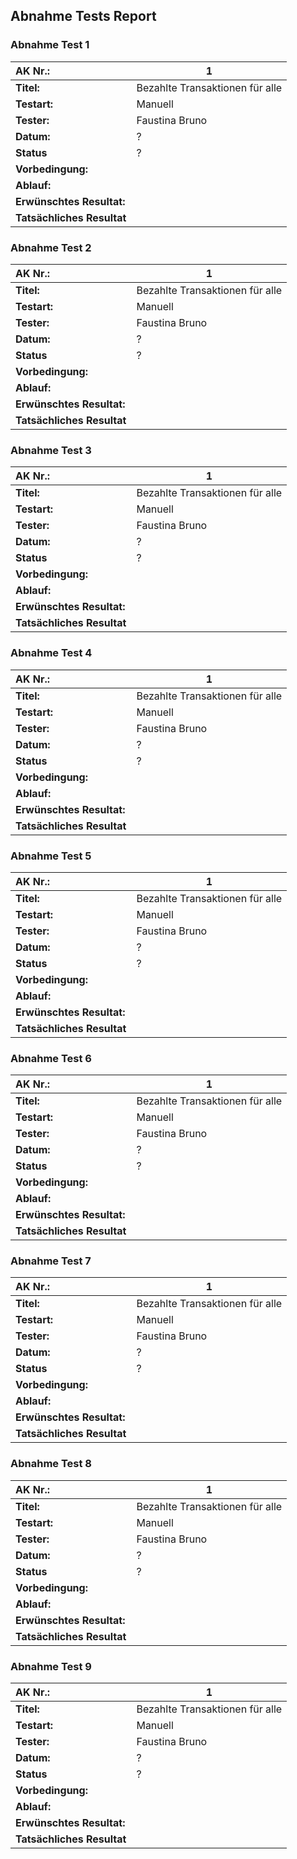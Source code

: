## Abnahme Tests Report

### Abnahme Test 1

| **AK Nr.:** |     1           |  
|:---------|---|
| **Titel:** | Bezahlte Transaktionen für alle |   
| **Testart:**| Manuell  |
| **Tester:** | Faustina Bruno  |
| **Datum:** | ?  |
| **Status** | ?  |
| **Vorbedingung:**          |   |      
| **Ablauf:**                |   |          
| **Erwünschtes Resultat:**  |   |       
| **Tatsächliches Resultat** |   |         

### Abnahme Test 2

| **AK Nr.:** |     1           |  
|:---------|---|
| **Titel:** | Bezahlte Transaktionen für alle |   
| **Testart:**| Manuell  |
| **Tester:** | Faustina Bruno  |
| **Datum:** | ?  |
| **Status** | ?  |
| **Vorbedingung:**          |   |      
| **Ablauf:**                |   |          
| **Erwünschtes Resultat:**  |   |       
| **Tatsächliches Resultat** |   |    

### Abnahme Test 3

| **AK Nr.:** |     1           |  
|:---------|---|
| **Titel:** | Bezahlte Transaktionen für alle |   
| **Testart:**| Manuell  |
| **Tester:** | Faustina Bruno  |
| **Datum:** | ?  |
| **Status** | ?  |
| **Vorbedingung:**          |   |      
| **Ablauf:**                |   |          
| **Erwünschtes Resultat:**  |   |       
| **Tatsächliches Resultat** |   |    

### Abnahme Test 4

| **AK Nr.:** |     1           |  
|:---------|---|
| **Titel:** | Bezahlte Transaktionen für alle |   
| **Testart:**| Manuell  |
| **Tester:** | Faustina Bruno  |
| **Datum:** | ?  |
| **Status** | ?  |
| **Vorbedingung:**          |   |      
| **Ablauf:**                |   |          
| **Erwünschtes Resultat:**  |   |       
| **Tatsächliches Resultat** |   |    

### Abnahme Test 5
| **AK Nr.:** |     1           |  
|:---------|---|
| **Titel:** | Bezahlte Transaktionen für alle |   
| **Testart:**| Manuell  |
| **Tester:** | Faustina Bruno  |
| **Datum:** | ?  |
| **Status** | ?  |
| **Vorbedingung:**          |   |      
| **Ablauf:**                |   |          
| **Erwünschtes Resultat:**  |   |       
| **Tatsächliches Resultat** |   |    

### Abnahme Test 6

| **AK Nr.:** |     1           |  
|:---------|---|
| **Titel:** | Bezahlte Transaktionen für alle |   
| **Testart:**| Manuell  |
| **Tester:** | Faustina Bruno  |
| **Datum:** | ?  |
| **Status** | ?  |
| **Vorbedingung:**          |   |      
| **Ablauf:**                |   |          
| **Erwünschtes Resultat:**  |   |       
| **Tatsächliches Resultat** |   |    

### Abnahme Test 7

| **AK Nr.:** |     1           |  
|:---------|---|
| **Titel:** | Bezahlte Transaktionen für alle |   
| **Testart:**| Manuell  |
| **Tester:** | Faustina Bruno  |
| **Datum:** | ?  |
| **Status** | ?  |
| **Vorbedingung:**          |   |      
| **Ablauf:**                |   |          
| **Erwünschtes Resultat:**  |   |       
| **Tatsächliches Resultat** |   |    

### Abnahme Test 8

| **AK Nr.:** |     1           |  
|:---------|---|
| **Titel:** | Bezahlte Transaktionen für alle |   
| **Testart:**| Manuell  |
| **Tester:** | Faustina Bruno  |
| **Datum:** | ?  |
| **Status** | ?  |
| **Vorbedingung:**          |   |      
| **Ablauf:**                |   |          
| **Erwünschtes Resultat:**  |   |       
| **Tatsächliches Resultat** |   |    

### Abnahme Test 9

| **AK Nr.:** |     1           |  
|:---------|---|
| **Titel:** | Bezahlte Transaktionen für alle |   
| **Testart:**| Manuell  |
| **Tester:** | Faustina Bruno  |
| **Datum:** | ?  |
| **Status** | ?  |
| **Vorbedingung:**          |   |      
| **Ablauf:**                |   |          
| **Erwünschtes Resultat:**  |   |       
| **Tatsächliches Resultat** |   |    

